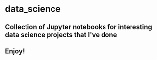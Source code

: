 # data_science
## Collection of Jupyter notebooks for interesting data science projects that I've done
## Enjoy!

